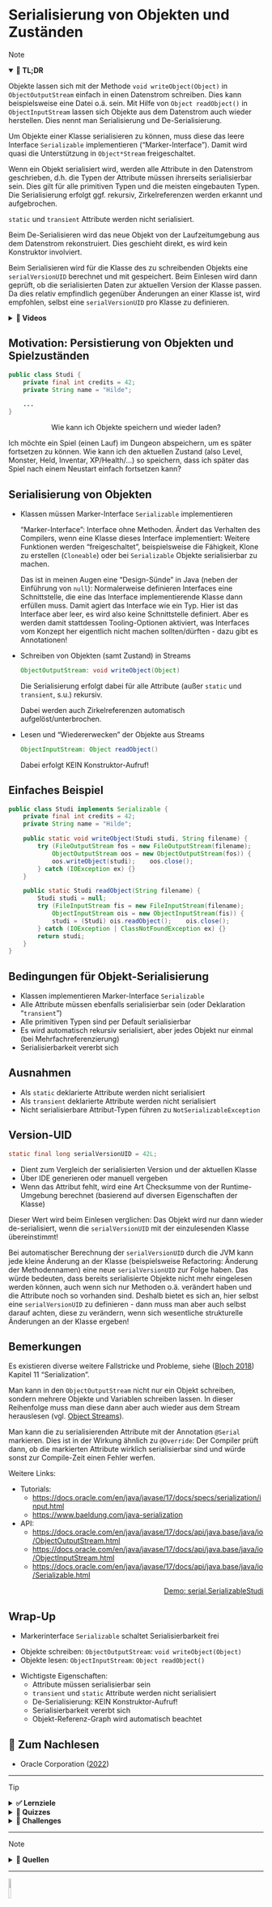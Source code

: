 # Serialisierung von Objekten und Zuständen

> [!NOTE]
>
> <details open>
>
> <summary><strong>🎯 TL;DR</strong></summary>
>
> Objekte lassen sich mit der Methode `void writeObject(Object)` in
> `ObjectOutputStream` einfach in einen Datenstrom schreiben. Dies kann
> beispielsweise eine Datei o.ä. sein. Mit Hilfe von
> `Object readObject()` in `ObjectInputStream` lassen sich Objekte aus
> dem Datenstrom auch wieder herstellen. Dies nennt man Serialisierung
> und De-Serialisierung.
>
> Um Objekte einer Klasse serialisieren zu können, muss diese das leere
> Interface `Serializable` implementieren (“Marker-Interface”). Damit
> wird quasi die Unterstützung in `Object*Stream` freigeschaltet.
>
> Wenn ein Objekt serialisiert wird, werden alle Attribute in den
> Datenstrom geschrieben, d.h. die Typen der Attribute müssen ihrerseits
> serialisierbar sein. Dies gilt für alle primitiven Typen und die
> meisten eingebauten Typen. Die Serialisierung erfolgt ggf. rekursiv,
> Zirkelreferenzen werden erkannt und aufgebrochen.
>
> `static` und `transient` Attribute werden nicht serialisiert.
>
> Beim De-Serialisieren wird das neue Objekt von der Laufzeitumgebung
> aus dem Datenstrom rekonstruiert. Dies geschieht direkt, es wird kein
> Konstruktor involviert.
>
> Beim Serialisieren wird für die Klasse des zu schreibenden Objekts
> eine `serialVersionUID` berechnet und mit gespeichert. Beim Einlesen
> wird dann geprüft, ob die serialisierten Daten zur aktuellen Version
> der Klasse passen. Da dies relativ empfindlich gegenüber Änderungen an
> einer Klasse ist, wird empfohlen, selbst eine `serialVersionUID` pro
> Klasse zu definieren.
>
> </details>
>
> <details>
>
> <summary><strong>🎦 Videos</strong></summary>
>
> - [VL Serialisierung](https://youtu.be/wnwCMtKpXAQ)
> - [Demo Serialisierung](https://youtu.be/zpWLPIRPTeQ)
>
> </details>

## Motivation: Persistierung von Objekten und Spielzuständen

``` java
public class Studi {
    private final int credits = 42;
    private String name = "Hilde";

    ...
}
```

<div align="center">

Wie kann ich Objekte speichern und wieder laden?

</div>

Ich möchte ein Spiel (einen Lauf) im Dungeon abspeichern, um es später
fortsetzen zu können. Wie kann ich den aktuellen Zustand (also Level,
Monster, Held, Inventar, XP/Health/…) so speichern, dass ich später das
Spiel nach einem Neustart einfach fortsetzen kann?

## Serialisierung von Objekten

- Klassen müssen Marker-Interface `Serializable` implementieren

  “Marker-Interface”: Interface ohne Methoden. Ändert das Verhalten des
  Compilers, wenn eine Klasse dieses Interface implementiert: Weitere
  Funktionen werden “freigeschaltet”, beispielsweise die Fähigkeit,
  Klone zu erstellen (`Cloneable`) oder bei `Serializable` Objekte
  serialisierbar zu machen.

  Das ist in meinen Augen eine “Design-Sünde” in Java (neben der
  Einführung von `null`): Normalerweise definieren Interfaces eine
  Schnittstelle, die eine das Interface implementierende Klasse dann
  erfüllen muss. Damit agiert das Interface wie ein Typ. Hier ist das
  Interface aber leer, es wird also keine Schnittstelle definiert. Aber
  es werden damit stattdessen Tooling-Optionen aktiviert, was Interfaces
  vom Konzept her eigentlich nicht machen sollten/dürften - dazu gibt es
  Annotationen!

- Schreiben von Objekten (samt Zustand) in Streams

  ``` java
  ObjectOutputStream: void writeObject(Object)
  ```

  Die Serialisierung erfolgt dabei für alle Attribute (außer `static`
  und `transient`, s.u.) rekursiv.

  Dabei werden auch Zirkelreferenzen automatisch aufgelöst/unterbrochen.

- Lesen und “Wiedererwecken” der Objekte aus Streams

  ``` java
  ObjectInputStream: Object readObject()
  ```

  Dabei erfolgt KEIN Konstruktor-Aufruf!

## Einfaches Beispiel

``` java
public class Studi implements Serializable {
    private final int credits = 42;
    private String name = "Hilde";

    public static void writeObject(Studi studi, String filename) {
        try (FileOutputStream fos = new FileOutputStream(filename);
            ObjectOutputStream oos = new ObjectOutputStream(fos)) {
            oos.writeObject(studi);    oos.close();
        } catch (IOException ex) {}
    }

    public static Studi readObject(String filename) {
        Studi studi = null;
        try (FileInputStream fis = new FileInputStream(filename);
            ObjectInputStream ois = new ObjectInputStream(fis)) {
            studi = (Studi) ois.readObject();    ois.close();
        } catch (IOException | ClassNotFoundException ex) {}
        return studi;
    }
}
```

## Bedingungen für Objekt-Serialisierung

- Klassen implementieren Marker-Interface `Serializable`
- Alle Attribute müssen ebenfalls serialisierbar sein (oder Deklaration
  “`transient`”)
- Alle primitiven Typen sind per Default serialisierbar
- Es wird automatisch rekursiv serialisiert, aber jedes Objekt nur
  einmal (bei Mehrfachreferenzierung)
- Serialisierbarkeit vererbt sich

## Ausnahmen

- Als `static` deklarierte Attribute werden nicht serialisiert
- Als `transient` deklarierte Attribute werden nicht serialisiert
- Nicht serialisierbare Attribut-Typen führen zu
  `NotSerializableException`

## Version-UID

``` java
static final long serialVersionUID = 42L;
```

- Dient zum Vergleich der serialisierten Version und der aktuellen
  Klasse
- Über IDE generieren oder manuell vergeben
- Wenn das Attribut fehlt, wird eine Art Checksumme von der
  Runtime-Umgebung berechnet (basierend auf diversen Eigenschaften der
  Klasse)

Dieser Wert wird beim Einlesen verglichen: Das Objekt wird nur dann
wieder de-serialisiert, wenn die `serialVersionUID` mit der
einzulesenden Klasse übereinstimmt!

Bei automatischer Berechnung der `serialVersionUID` durch die JVM kann
jede kleine Änderung an der Klasse (beispielsweise Refactoring: Änderung
der Methodennamen) eine neue `serialVersionUID` zur Folge haben. Das
würde bedeuten, dass bereits serialisierte Objekte nicht mehr eingelesen
werden können, auch wenn sich nur Methoden o.ä. verändert haben und die
Attribute noch so vorhanden sind. Deshalb bietet es sich an, hier selbst
eine `serialVersionUID` zu definieren - dann muss man aber auch selbst
darauf achten, diese zu verändern, wenn sich wesentliche strukturelle
Änderungen an der Klasse ergeben!

## Bemerkungen

Es existieren diverse weitere Fallstricke und Probleme, siehe ([Bloch
2018](#ref-Bloch2018)) Kapitel 11 “Serialization”.

Man kann in den `ObjectOutputStream` nicht nur ein Objekt schreiben,
sondern mehrere Objekte und Variablen schreiben lassen. In dieser
Reihenfolge muss man diese dann aber auch wieder aus dem Stream
herauslesen (vgl. [Object
Streams](https://docs.oracle.com/javase/tutorial/essential/io/objectstreams.html)).

Man kann die zu serialisierenden Attribute mit der Annotation `@Serial`
markieren. Dies ist in der Wirkung ähnlich zu `@Override`: Der Compiler
prüft dann, ob die markierten Attribute wirklich serialisierbar sind und
würde sonst zur Compile-Zeit einen Fehler werfen.

Weitere Links:

- Tutorials:
  - https://docs.oracle.com/en/java/javase/17/docs/specs/serialization/input.html
  - https://www.baeldung.com/java-serialization
- API:
  - https://docs.oracle.com/en/java/javase/17/docs/api/java.base/java/io/ObjectOutputStream.html
  - https://docs.oracle.com/en/java/javase/17/docs/api/java.base/java/io/ObjectInputStream.html
  - https://docs.oracle.com/en/java/javase/17/docs/api/java.base/java/io/Serializable.html

<p align="right"><a href="https://github.com/Programmiermethoden-CampusMinden/PM-Lecture/blob/master/markdown/java-jvm/src/serial/SerializableStudi.java">Demo: serial.SerializableStudi</a></p>

## Wrap-Up

- Markerinterface `Serializable` schaltet Serialisierbarkeit frei

<!-- -->

- Objekte schreiben: `ObjectOutputStream`: `void writeObject(Object)`
- Objekte lesen: `ObjectInputStream`: `Object readObject()`

<!-- -->

- Wichtigste Eigenschaften:
  - Attribute müssen serialisierbar sein
  - `transient` und `static` Attribute werden nicht serialisiert
  - De-Serialisierung: KEIN Konstruktor-Aufruf!
  - Serialisierbarkeit vererbt sich
  - Objekt-Referenz-Graph wird automatisch beachtet

## 📖 Zum Nachlesen

- Oracle Corporation ([2022](#ref-Java-SE-Tutorial))

------------------------------------------------------------------------

> [!TIP]
>
> <details>
>
> <summary><strong>✅ Lernziele</strong></summary>
>
> - k2: Was ist ein Marker-Interface und warum ist dies eine der großen Design-Sünden in Java?
> - k2: Erklären Sie den Prozess der Serialisierung und De-Serialisierung. Worauf müssen Sie achten?
> - k3: Serialisierung von Objekten und Programmzuständen
> - k3: Serialisierung eigener Klassen und Typen
>
> </details>
>
> <details>
>
> <summary><strong>🧩 Quizzes</strong></summary>
>
> - [Quiz Serialisierung
>   (ILIAS)](https://www.hsbi.de/elearning/goto.php?target=tst_1106519&client_id=FH-Bielefeld)
>
> </details>
>
> <details>
>
> <summary><strong>🏅 Challenges</strong></summary>
>
> Implementieren Sie die beiden Klassen entsprechend dem UML-Diagram:
>
> <img src="images/uml_serialisierung.png">
>
> Objekte vom Typ `Person` sowie `Address` sollen serialisierbar sein
> (vgl. Vorlesung). Dabei soll das Passwort nicht serialisiert bzw.
> gespeichert werden, alle anderen Eigenschaften von `Person` sollen
> serialisierbar sein.
>
> *Hinweis*: Verwenden Sie zur Umsetzung
> [java.io.Serializable](https://docs.oracle.com/en/java/javase/17/docs/api/java.base/java/io/Serializable.html).
>
> Erstellen Sie in Ihrem `main()` einige Instanzen von Person und
> speichern Sie diese in serialisierter Form und laden (deserialisieren)
> Sie diese anschließend in neue Variablen.
>
> Betrachten Sie die ursprünglichen und die wieder deserialisierten
> Objekte mit Hilfe des Debuggers. Alternativ können Sie die Objekte
> auch in übersichtlicher Form über den Logger ausgeben.
>
> </details>

------------------------------------------------------------------------

> [!NOTE]
>
> <details>
>
> <summary><strong>👀 Quellen</strong></summary>
>
> <div id="refs" class="references csl-bib-body hanging-indent"
> entry-spacing="0">
>
> <div id="ref-Bloch2018" class="csl-entry">
>
> Bloch, J. 2018. *Effective Java*. 3. Aufl. Addison-Wesley.
>
> </div>
>
> <div id="ref-Java-SE-Tutorial" class="csl-entry">
>
> Oracle Corporation. 2022. „The Java Tutorials“. 2022.
> <https://docs.oracle.com/javase/tutorial/>.
>
> </div>
>
> </div>
>
> </details>

------------------------------------------------------------------------

<img src="https://licensebuttons.net/l/by-sa/4.0/88x31.png" width="10%">

Unless otherwise noted, this work is licensed under CC BY-SA 4.0.

<blockquote><p><sup><sub><strong>Last modified:</strong> 9289c1f (Remove Hugo: remove 'cbox', 2025-04-29)<br></sub></sup></p></blockquote>
